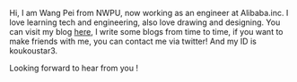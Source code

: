 Hi, I am Wang Pei from NWPU, now working as an engineer at Alibaba.inc.
I love learning tech and engineering, also love drawing and designing.
You can visit my blog [here](koukoustar.cn), I write some blogs from time to time, if you want to make friends with me, you can contact me via twitter! And my ID is koukoustar3.

Looking forward to hear from you ! 
